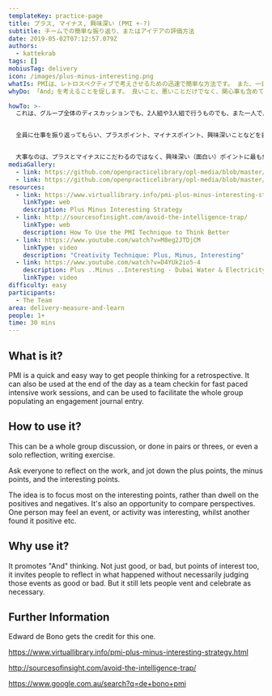```yaml
---
templateKey: practice-page
title: プラス, マイナス, 興味深い (PMI +-?)
subtitle: チームでの簡単な振り返り、またはアイデアの評価方法
date: 2019-05-02T07:12:57.079Z
authors:
  - kattekrab
tags: []
mobiusTag: delivery
icon: /images/plus-minus-interesting.png
whatIs: PMIは、レトロスペクティブで考えさせるための迅速で簡単な方法です。 また、一日の終わりに、速いペースの集中ワークセッションのチームチェックインとして使用したり、グループ全体のエンゲージメントを促進するために使用することもできます。
whyDo: 「And」を考えることを促します。 良いこと、悪いことだけでなく、関心事も含めて、必ずしもその出来事が良いとか悪いとか判断せずに、起こったことを振り返るように誘導します。また、必要であれば、ガス抜きしたり、祝ったりすることもできます。

howTo: >-
  これは、グループ全体のディスカッションでも、2人組や3人組で行うものでも、また一人で反省したり、文章を書いたりするものでもよいでしょう。


  全員に仕事を振り返ってもらい、プラスポイント、マイナスポイント、興味深いことなどを書き留めてもらいます。


  大事なのは、プラスとマイナスにこだわるのではなく、興味深い（面白い）ポイントに最も焦点を当てるということです。 また、見方を比較する機会にもなります。 ある人はある出来事や活動を面白いと感じ、別の人はそれをポジティブだと感じるかもしれません。
mediaGallery:
  - link: https://github.com/openpracticelibrary/opl-media/blob/master/images/Plus%20Minus%20Interesting.png?raw=true
  - link: https://github.com/openpracticelibrary/opl-media/blob/master/images/PMI2.gif?raw=true
resources:
  - link: https://www.virtuallibrary.info/pmi-plus-minus-interesting-strategy.html
    linkType: web
    description: Plus Minus Interesting Strategy
  - link: http://sourcesofinsight.com/avoid-the-intelligence-trap/
    linkType: web
    description: How To Use the PMI Technique to Think Better
  - link: https://www.youtube.com/watch?v=M8eg2JTDjCM
    linkType: video
    description: "Creativity Technique: Plus, Minus, Interesting"
  - link: https://www.youtube.com/watch?v=D4YUk2io5-4
    description: Plus ..Minus ..Interesting - Dubai Water & Electricity Innovation Toolkit
    linkType: video
difficulty: easy
participants:
  - The Team
area: delivery-measure-and-learn
people: 1+
time: 30 mins
---
```

## What is it?

PMI is a quick and easy way to get people thinking for a retrospective. It can also be used at the end of the day as a team checkin for fast paced intensive work sessions, and can be used to facilitate the whole group populating an engagement journal entry.

## How to use it?

This can be a whole group discussion, or done in pairs or threes, or even a solo reflection, writing exercise.

Ask everyone to reflect on the work, and jot down the plus points, the minus points, and the interesting points.

The idea is to focus most on the interesting points, rather than dwell on the positives and negatives. It's also an opportunity to compare perspectives. One person may feel an event, or activity was interesting, whilst another found it positive etc.

## Why use it?

It promotes "And" thinking. Not just good, or bad, but points of interest too, it invites people to reflect in what happened without necessarily judging those events as good or bad. But it still lets people vent and celebrate as necessary.

## Further Information

Edward de Bono gets the credit for this one.

https://www.virtuallibrary.info/pmi-plus-minus-interesting-strategy.html

http://sourcesofinsight.com/avoid-the-intelligence-trap/

https://www.google.com.au/search?q=de+bono+pmi
